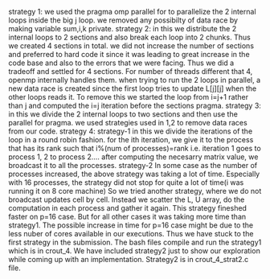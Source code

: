 strategy 1:
  we used the pragma omp parallel for to parallelize the 2 internal loops inside the big j loop.
  we removed any possibilty of data race by making variable sum,i,k private.
strategy 2:
  in this we distribute the 2 internal loops to 2 sections and also break each loop into 2 chunks. Thus we created 4 sections in total.
  we did not increase the number of sections and preferred to hard code it since it was leading to great increase in the code base and also to the errors that we were facing. Thus we did a tradeoff and settled for 4 sections. For number of threads different that 4, openmp internally handles them.
  when trying to run the 2 loops in parallel, a new data race is created since the first loop tries to update L[j][j] when the other loops reads it. To remove this we started the loop from i=j+1 rather than j and computed the i=j iteration before the sections pragma.
strategy 3:
  in this we divide the 2 internal loops to two sections and then use the parallel for pragma. we used strategies used in 1,2 to remove data races from our code.
strategy 4:
  strategy-1
    in this we divide the iterations of the loop in a round robin fashion. for the ith iteration, we give it to the process that has its rank such that i%(num of processes)=rank i.e. iteration 1 goes to process 1, 2 to process 2....
    after computing the necesarry matrix value, we broadcast it to all the processes.
  strategy-2
    In some case as the number of processes increased, the above strategy was taking a lot of time. Especially with 16 processes, the strategy did not stop for quite a lot of time(i was running it on 8 core machine)
    So we tried another strategy, where we do not broadcast updates cell by cell. Instead we scatter the L, U array, do the computation in each process and gather it again.
    This strategy fineshed faster on p=16 case. But for all other cases it was taking more time than strategy1.
    The possible increase in time for p=16 case might be due to the less nuber of cores available in our executions. Thus we have stuck to the first strategy in the submission. The bash files compile and run the strategy1 which is in crout_4. We have included strategy2 just to show our exploration while coming up with an implementation. Strategy2 is in crout_4_strat2.c file.
